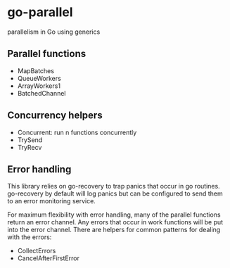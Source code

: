 # go-parallel

parallelism in Go using generics

## Parallel functions

* MapBatches
* QueueWorkers
* ArrayWorkers1
* BatchedChannel

## Concurrency helpers

* Concurrent: run n functions concurrently
* TrySend
* TryRecv

## Error handling

This library relies on go-recovery to trap panics that occur in go routines.
go-recovery by default will log panics but can be configured to send them to an error monitoring service.

For maximum flexibility with error handling, many of the parallel functions return an error channel.
Any errors that occur in work functions will be put into the error channel.
There are helpers for common patterns for dealing with the errors:

* CollectErrors
* CancelAfterFirstError
